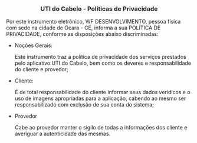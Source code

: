 <h3 align="center">
  UTI do Cabelo - Políticas de Privacidade
</h3>

  Por este instrumento eletrônico, WF DESENVOLVIMENTO, pessoa física com sede na cidade de Ocara - CE, informa a sua POLÍTICA DE PRIVACIDADE, conforme as disposições abaixo discriminadas:

  - Noções Gerais:
    
    Este instrumento traz a política de privacidade dos serviços prestados pelo aplicativo UTI do Cabelo, bem como os deveres e responsabilidade do cliente e provedor;

  - Cliente:
    
    É de total responsabilidade do cliente informar seus dados verídicos e o uso de imagens apropriadas para a aplicação, cabendo ao mesmo ser responsabilizado com exclusão de sua conta do sistema;

  - Provedor

    Cabe ao provedor manter o sigilo de todas a informações dos cliente e averiguar a autenticidade das mesmas.
